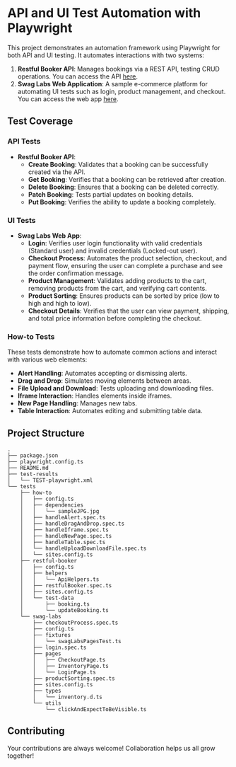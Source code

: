 # API and UI Test Automation with Playwright

This project demonstrates an automation framework using Playwright for both API and UI testing. It automates interactions with two systems:

1. **Restful Booker API**: Manages bookings via a REST API, testing CRUD operations. You can access the API [here](https://restful-booker.herokuapp.com/).
2. **Swag Labs Web Application**: A sample e-commerce platform for automating UI tests such as login, product management, and checkout. You can access the web app [here](https://www.saucedemo.com/).

## Test Coverage

### API Tests
- **Restful Booker API**:
  - **Create Booking**: Validates that a booking can be successfully created via the API.
  - **Get Booking**: Verifies that a booking can be retrieved after creation.
  - **Delete Booking**: Ensures that a booking can be deleted correctly.
  - **Patch Booking**: Tests partial updates on booking details.
  - **Put Booking**: Verifies the ability to update a booking completely.

### UI Tests
- **Swag Labs Web App**:
  - **Login**: Verifies user login functionality with valid credentials (Standard user) and invalid credentials (Locked-out user).
  - **Checkout Process**: Automates the product selection, checkout, and payment flow, ensuring the user can complete a purchase and see the order confirmation message.
  - **Product Management**: Validates adding products to the cart, removing products from the cart, and verifying cart contents.
  - **Product Sorting**: Ensures products can be sorted by price (low to high and high to low).
  - **Checkout Details**: Verifies that the user can view payment, shipping, and total price information before completing the checkout.

### How-to Tests

These tests demonstrate how to automate common actions and interact with various web elements:

- **Alert Handling**: Automates accepting or dismissing alerts.
- **Drag and Drop**: Simulates moving elements between areas.
- **File Upload and Download**: Tests uploading and downloading files.
- **Iframe Interaction**: Handles elements inside iframes.
- **New Page Handling**: Manages new tabs.
- **Table Interaction**: Automates editing and submitting table data.

## Project Structure

```plaintext
.
├── package.json
├── playwright.config.ts
├── README.md
├── test-results
│   └── TEST-playwright.xml
└── tests
    ├── how-to
    │   ├── config.ts
    │   ├── dependencies
    │   │   └── sampleJPG.jpg
    │   ├── handleAlert.spec.ts
    │   ├── handleDragAndDrop.spec.ts
    │   ├── handleIframe.spec.ts
    │   ├── handleNewPage.spec.ts
    │   ├── handleTable.spec.ts
    │   └── handleUploadDownloadFile.spec.ts
    │   └── sites.config.ts
    ├── restful-booker
    │   ├── config.ts
    │   ├── helpers
    │   │   └── ApiHelpers.ts
    │   ├── restfulBooker.spec.ts
    │   ├── sites.config.ts
    │   └── test-data
    │       ├── booking.ts
    │       └── updateBooking.ts
    └── swag-labs
        ├── checkoutProcess.spec.ts
        ├── config.ts
        ├── fixtures
        │   └── swagLabsPagesTest.ts
        ├── login.spec.ts
        ├── pages
        │   ├── CheckoutPage.ts
        │   ├── InventoryPage.ts
        │   └── LoginPage.ts
        ├── productSorting.spec.ts
        ├── sites.config.ts
        ├── types
        │   └── inventory.d.ts
        └── utils
            └── clickAndExpectToBeVisible.ts
```

## Contributing
Your contributions are always welcome! Collaboration helps us all grow together!
